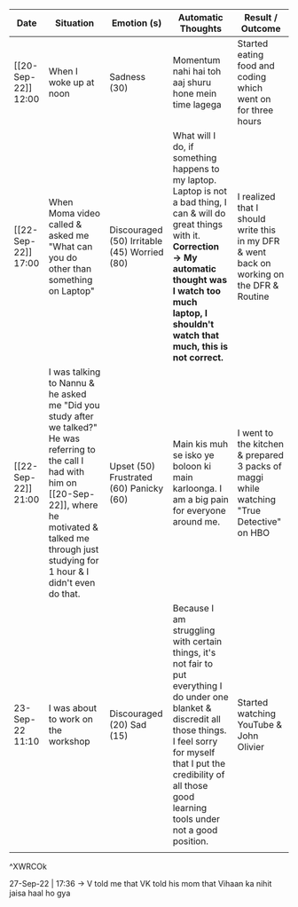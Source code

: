 | Date                    | Situation                                                                                                                                                                                                                    | Emotion (s)                                  | Automatic Thoughts                                                                                                                                                                                                                               | Result / Outcome                                                                          |
| ----------------------- | ---------------------------------------------------------------------------------------------------------------------------------------------------------------------------------------------------------------------------- | -------------------------------------------- | ------------------------------------------------------------------------------------------------------------------------------------------------------------------------------------------------------------------------------------------------ | ----------------------------------------------------------------------------------------- |
| [[20-Sep-22]] 12:00     | When I woke up at noon                                                                                                                                                                                                       | Sadness (30)                                 | Momentum nahi hai toh aaj shuru hone mein time lagega                                                                                                                                                                                            | Started eating food and coding which went on for three hours                              |
| [[22-Sep-22]]     17:00 | When Moma video called & asked me "What can you do other than something on Laptop"                                                                                                                                           | Discouraged (50) Irritable (45) Worried (80) | What will I do, if something happens to my laptop. Laptop is not a bad thing, I can & will do great things with it.   **Correction → My automatic thought was I watch too much laptop, I shouldn't watch that much, this is not correct.**       | I realized that I should write this in my DFR & went back on working on the DFR & Routine |
| [[22-Sep-22]]  21:00    | I was talking to Nannu & he asked me "Did you study after we talked?" He was referring to the call I had with him on [[20-Sep-22]], where he motivated & talked me through just studying for 1 hour & I didn't even do that. | Upset (50) Frustrated (60) Panicky (60)      | Main kis muh se isko ye boloon ki main karloonga. I am a big pain for everyone around me.                                                                                                                                                        | I went to the kitchen & prepared 3 packs of maggi while watching "True Detective" on HBO  |
| 23-Sep-22 11:10         | I was about to work on the workshop                                                                                                                                                                                          | Discouraged (20) Sad (15)                    | Because I am struggling with certain things, it's not fair to put everything I do under one blanket & discredit all those things. I feel sorry for myself that I put the credibility of all those good learning tools under not a good position. | Started watching YouTube & John Olivier                                                   |
|                         |                                                                                                                                                                                                                              |                                              |                                                                                                                                                                                                                                                  |                                                                                           |
^XWRCOk




27-Sep-22 | 17:36 → V told me that VK told his mom that Vihaan ka nihit jaisa haal ho gya
